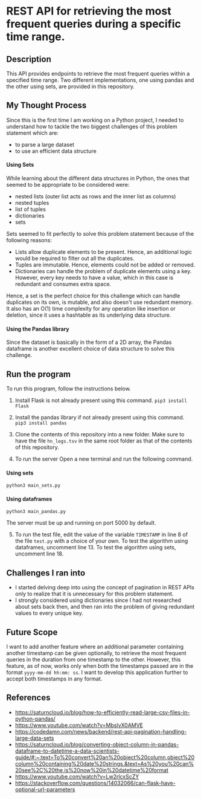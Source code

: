 # REST API for retrieving the most frequent queries during a specific time range.

## Description
This API provides endpoints to retrieve the most frequent queries within a specified time range. Two different implementations, one using pandas and the other using sets, are provided in this repository.

## My Thought Process
Since this is the first time I am working on a Python project, I needed to understand how to tackle the two biggest challenges of this problem statement which are:
- to parse a large dataset
- to use an efficient data structure 

#### Using Sets
While learning about the different data structures in Python, the ones that seemed to be appropriate to be considered were:
- nested lists (outer list acts as rows and the inner list as columns)
- nested tuples
- list of tuples
- dictionaries
- sets

Sets seemed to fit perfectly to solve this problem statement because of the following reasons:
- Lists allow duplicate elements to be present. Hence, an additional logic would be required to filter out all the duplicates.
- Tuples are immutable. Hence, elements could not be added or removed.
- Dictionaries can handle the problem of duplicate elements using a key. However, every key needs to have a value, which in this case is redundant and consumes extra space.

Hence, a set is the perfect choice for this challenge which can handle duplicates on its own, is mutable, and also doesn't use redundant memory. It also has an O(1) time complexity for any operation like insertion or deletion, since it uses a hashtable as its underlying data structure.

#### Using the Pandas library
Since the dataset is basically in the form of a 2D array, the Pandas dataframe is another excellent choice of data structure to solve this challenge. 

## Run the program
To run this program, follow the instructions below.

1. Install Flask is not already present using this command.
```pip3 install Flask```

2. Install the pandas library if not already present using this command.
```pip3 install pandas```

3. Clone the contents of this repository into a new folder. Make sure to have the file ```hn_logs.tsv``` in the same root folder as that of the contents of this repository.

4. To run the server
Open a new terminal and run the following command.
#### Using sets
```python3 main_sets.py```
#### Using dataframes
```python3 main_pandas.py```

The server must be up and running on port 5000 by default.

5. To run the test file, edit the value of the variable ```TIMESTAMP``` in line 8 of the file ```test.py``` with a choice of your own. To test the algorithm using dataframes, uncomment line 13. To test the algorithm using sets, uncomment line 18. 


## Challenges I ran into
- I started delving deep into using the concept of pagination in REST APIs only to realize that it is unnecessary for this problem statement.
- I strongly considered using dictionaries since I had not researched about sets back then, and then ran into the problem of giving redundant values to every unique key.

## Future Scope
I want to add another feature where an additional parameter containing another timestamp can be given optionally, to retrieve the most frequent queries in the duration from one timestamp to the other. However, this feature, as of now, works only when both the timestamps passed are in the format ```yyyy-mm-dd hh:mm: ss```.
I want to develop this application further to accept both timestamps in any format.

## References
- https://saturncloud.io/blog/how-to-efficiently-read-large-csv-files-in-python-pandas/
- https://www.youtube.com/watch?v=MbslvX0AMVE
- https://codedamn.com/news/backend/rest-api-pagination-handling-large-data-sets
- https://saturncloud.io/blog/converting-object-column-in-pandas-dataframe-to-datetime-a-data-scientists-guide/#:~:text=To%20convert%20an%20object%20column,object%20column%20containing%20date%20strings.&text=As%20you%20can%20see%2C%20the,is%20now%20in%20datetime%20format
- https://www.youtube.com/watch?v=Lw2rlcxScZY
- https://stackoverflow.com/questions/14032066/can-flask-have-optional-url-parameters
